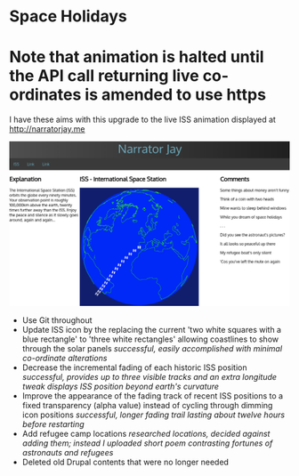 # Space Holidays
# Note that animation is halted until the API call returning live co-ordinates is amended to use https

I have these aims with this upgrade to the live ISS animation displayed at http://narratorjay.me

![ISS track after twenty minutes](SpaceHolidays.png)

- Use Git throughout
- Update ISS icon by the replacing the current 'two white squares with a blue rectangle' 
   to 'three white rectangles' allowing coastlines to show through the solar panels
	*successful, easily accomplished with minimal co-ordinate alterations*
- Decrease the incremental fading of each historic ISS position
	*successful, provides up to three visible tracks and an extra longitude tweak displays ISS position beyond earth's curvature*
- Improve the appearance of the fading track of recent ISS positions to a fixed transparency (alpha value) instead of cycling through dimming icon positions
	*successful, longer fading trail lasting about twelve hours before restarting*
- Add refugee camp locations
	*researched locations, decided against adding them;  instead I uploaded short poem contrasting fortunes of astronauts and refugees*
- Deleted old Drupal contents that were no longer needed

